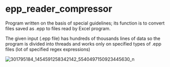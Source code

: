 # epp_reader_compressor
Program written on the basis of special guidelines; its function is to convert files saved as <name>.epp to files read by Excel program.
  
The given input (.epp file) has hundreds of thousands lines of data so the program is divided into threads and works only on specified types of .epp files (lot of specified regex expressions)

  
![301795184_1454591258342142_5540497150923445630_n](https://user-images.githubusercontent.com/102251691/208323826-c47e35e6-efbd-4d39-bfa1-3762ac8cc7ae.png)

